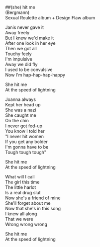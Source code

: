 ##(she) hit me  
(Bergmann)  
Sexual Roulette album + Design Flaw album  
  
Janis never gave it  
Away freely  
But I knew we'd make it  
After one look in her eye  
Then we got all  
Touchy feely  
I'm impulsive  
Away we did fly  
I used to be convulsive  
Now I'm hap-hap-hap-happy  
  
She hit me  
At the speed of lightning  
  
Joanna always  
Kept her head up  
She was a nazi  
She caught me  
On the chin  
I never got fed-up  
You know I told her  
&quot;I never hit women  
If you get any bolder  
I'm gonna have to be  
Tough tough tough&quot;  
  
She hit me  
At the speed of lightning  
  
What will I call  
The girl this time  
The little harlot  
Is a real drug slut  
Now she's a friend of mine  
She'll forget about me  
Now that she's in this song  
I knew all along  
That we were  
Wrong wrong wrong  
  
She hit me  
At the speed of lightning  
